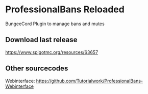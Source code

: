 # ProfessionalBans Reloaded
BungeeCord Plugin to manage bans and mutes

## Download last release

https://www.spigotmc.org/resources/63657

## Other sourcecodes

Webinterface: https://github.com/Tutorialwork/ProfessionalBans-Webinterface

